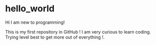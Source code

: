 # hello_world

Hi I am new to programming!


This is my first repository in GitHub !
I am very curious to learn coding. Trying level best to get more out of everything !.

